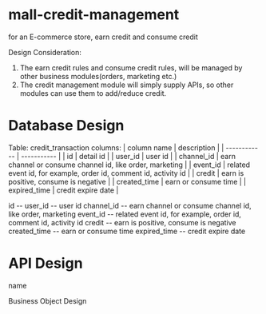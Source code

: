 # mall-credit-management
for an E-commerce store, earn credit and consume credit

Design Consideration:
1. The earn credit rules and consume credit rules, will be managed by other business modules(orders, marketing etc.)
2. The credit management module will simply supply APIs, so other modules can use them to add/reduce credit.

# Database Design
Table: credit_transaction
columns:
| column name  | description |
| ------------ | ----------- |
| id  | detail id  |
| user_id  | user id  |
| channel_id  | earn channel or consume channel id, like order, marketing  |
| event_id  | related event id, for example, order id, comment id, activity id  |
| credit  | earn is positive, consume is negative  |
| created_time  | earn or consume time  |
| expired_time  | credit expire date  |

id -- 
user_id -- user id
channel_id -- earn channel or consume channel id, like order, marketing
event_id -- related event id, for example, order id, comment id, activity id
credit -- earn is positive, consume is negative
created_time -- earn or consume time
expired_time -- credit expire date

# API Design
name 

Business Object Design
